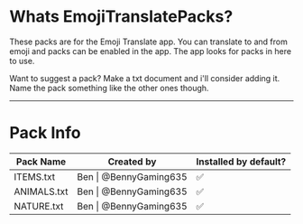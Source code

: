 # Whats EmojiTranslatePacks?

These packs are for the Emoji Translate app. You can translate to and from emoji and packs can be enabled in the app. The app looks for packs in here to use.

Want to suggest a pack? Make a txt document and i'll consider adding it. Name the pack something like the other ones though.

***

# Pack Info
| Pack Name   | Created by             | Installed by default? |
|-------------|------------------------|-----------------------|
| ITEMS.txt   | Ben \| @BennyGaming635 | ✅                     |
| ANIMALS.txt | Ben \| @BennyGaming635 | ✅                     |
| NATURE.txt  | Ben \| @BennyGaming635 | ✅                     |